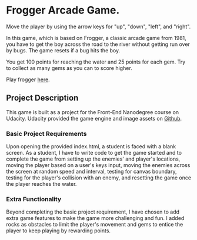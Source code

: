 # Frogger Arcade Game.
Move the player by using the arrow keys for "up", "down", "left", and "right".

In this game, which is based on Frogger, a classic arcade game from 1981, you have to get the boy across the road to the river without getting run over by bugs. The game resets if a bug hits the boy.

You get 100 points for reaching the water and 25 points for each gem. Try to collect as many gems as you can to score higher.

Play frogger [here](https://susanschen.github.io/arcade-game/).

## Project Description
This game is built as a project for the Front-End Nanodegree course on Udacity. Udacity provided the game engine and image assets on [Github](https://github.com/udacity/frontend-nanodegree-arcade-game).

### Basic Project Requirements
Upon opening the provided index.html, a student is faced with a blank screen. As a student, I have to write code to get the game started and to complete the game from setting up the enemies' and player's locations,  moving the player based on a user's keys input, moving the enemies across the screen at random speed and interval, testing for canvas boundary, testing for the player's collision with an enemy, and resetting the game once the player reaches the water.

### Extra Functionality
Beyond completing the basic project requirement, I have chosen to add extra game features to make the game more challenging and fun. I added rocks as obstacles to limit the player's movement and gems to entice the player to keep playing by rewarding points.
